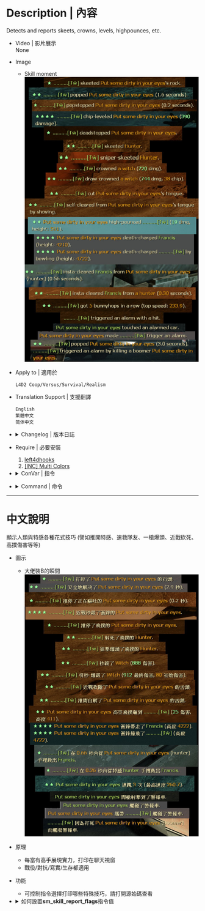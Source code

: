 # Description | 內容
Detects and reports skeets, crowns, levels, highpounces, etc.

* Video | 影片展示
<br/>None

* Image
	* Skill moment
    <br/>![l4d2_skill_detect_1](image/l4d2_skill_detect_1.jpg)  

* Apply to | 適用於
	```
	L4D2 Coop/Versus/Survival/Realism
	```

* Translation Support | 支援翻譯
	```
	English
	繁體中文
	简体中文
	```

* <details><summary>Changelog | 版本日誌</summary>

    * v1.2h (2023-3-24)
        * Separate translation for the jockey and hunter
		* Fixed Self clear, fast clear smoker tongue in versus/survival/cavenge
        * New Skill Reqport, "boomer vomits all survivors"

    * v1.1h (2022-12-16)
        * Request by Yabi
        * Translation Support

    * v0.9.20 fork
        * [By zonde306](https://github.com/zonde306/l4d2sc/blob/master/l4d2_skill_detect.sp)

    * v0.9.20
        * [SirPlease/l4d2_skill_detect](https://github.com/SirPlease/L4D2-Competitive-Rework/blob/master/addons/sourcemod/scripting/l4d2_skill_detect.sp)
</details>

* Require | 必要安裝
    1. [left4dhooks](https://forums.alliedmods.net/showthread.php?t=321696)
	2. [[INC] Multi Colors](https://github.com/fbef0102/L4D1_2-Plugins/releases/tag/Multi-Colors)

* <details><summary>ConVar | 指令</summary>

	* cfg/sourcemod/l4d2_skill_detect.cfg
		```php
        // The minimal speed of the first jump of a bunnyhopstreak (0 to allow 'hops' from standstill).
        sm_skill_bhopinitspeed "150"

        // The minimal speed at which hops are considered succesful even if not speed increase is made.
        sm_skill_bhopkeepspeed "300"

        // The lowest bunnyhop streak that will be reported.
        sm_skill_bhopstreak "3"

        // How much height distance a charger must take its victim for a deathcharge to be reported.
        sm_skill_deathcharge_height "400"

        // How much damage a survivor must at least do in the final shot for it to count as a drawcrown.
        sm_skill_drawcrown_damage "500"

        // If set, any damage done that exceeds the health of a victim is hidden in reports.
        sm_skill_hidefakedamage "1"

        // Minimum height of hunter pounce for it to count as a DP.
        sm_skill_hunterdp_height "400"

        // A clear within this time (in seconds) counts as an insta-clear.
        sm_skill_instaclear_time "0.75"

        // How much height distance a jockey must make for his 'DP' to count as a reportable highpounce.
        sm_skill_jockeydp_height "300"

        // Whether to report in chat (see sm_skill_report_flags).
        sm_skill_report_enable "1"

        // Report Flag
        // bitflags: 1,2:skeets/hurt; 4,8:level/chip; 16,32:crown/draw; 64,128:cut/selfclear, ...
        // See Source code for more bitflags
        sm_skill_report_flags "2076671"

        // How much damage a survivor must at least do to a smoker for him to count as self-clearing.
        sm_skill_selfclear_damage "200"

        // Whether to count/forward direct GL hits as skeets.
        sm_skill_skeet_allowgl "1"

        // Whether to count/forward melee skeets.
        sm_skill_skeet_allowmelee "1"

        // Whether to count/forward sniper/magnum headshots as skeets.
        sm_skill_skeet_allowsniper "1"

        // How many survivors a boomer must at least vomit to count as wonderful-vomit.
        sm_skill_vomit_number "4"
		```
</details>

* <details><summary>Command | 命令</summary>

	None
</details>

- - - -
# 中文說明
顯示人類與特感各種花式技巧 (譬如推開特感、速救隊友、一槍爆頭、近戰砍死、高撲傷害等等)

* 圖示
	* 大佬裝B的瞬間
    <br/>![l4d2_skill_detect_2](image/l4d2_skill_detect_2.jpg)  

* 原理
	* 每當有高手展現實力，打印在聊天視窗
    * 戰役/對抗/寫實/生存都適用

* 功能
	* 可控制指令選擇打印哪些特殊技巧，請打開源始碼查看

* <details><summary>如何設置<b>sm_skill_report_flags</b>指令值</summary>

    * 指令預設
        ```php
        // 此指令用來決定顯示哪些花式技巧
        // 2076671 = 1 + 2 + 4 + 8 + 16 + 32 + 64 + 128 + 256 + 512 + 1024 + 2048 + 8192 + 32768 + 65536 + 131072 + 262144 + 524288 + 1048576
        sm_skill_report_flags "2076671"
        ```
    * 源始碼內
        ```php
        REP_SKEET				(2 ^ 0 = 1) //空爆hunter/jokcey
        REP_HURTSKEET			(2 ^ 1 = 2) //低傷害空爆hunter/jokcey
        REP_LEVEL				(2 ^ 2 = 4) //近戰砍死衝鋒的Charger
        REP_HURTLEVEL			(2 ^ 3 = 8) //近戰低傷害砍死衝鋒的Charger
        REP_CROWN				(2 ^ 4 = 16) //一槍殺死Witch並無人受傷
        REP_DRAWCROWN			(2 ^ 5 = 32) //兩槍以上殺死Witch並無人受傷
        REP_TONGUECUT			(2 ^ 6 = 64)  //砍斷Smoker的舌頭
        REP_SELFCLEAR			(2 ^ 7 = 128) //自解Smoker的舌頭
        REP_SELFCLEARSHOVE		(2 ^ 8 = 256) //推開自解Smoker的舌頭
        REP_ROCKSKEET			(2 ^ 9 = 512) //打碎Tank石頭
        REP_DEADSTOP			(2 ^ 10 = 1024) //推停飛撲的hunter/jokcey
        REP_POP					(2 ^ 11 = 2048) //殺死Boomer不被嘔吐
        REP_SHOVE				(2 ^ 12 = 4096) //推開特感
        REP_HUNTERDP			(2 ^ 13 = 8192) //Hunter高撲傷害
        REP_JOCKEYDP			(2 ^ 14 = 16384) //Jockey高空騎到人類
        REP_DEATHCHARGE			(2 ^ 15 = 32768) //Charger衝鋒帶走人類墬樓
        REP_INSTACLEAR			(2 ^ 16 = 65536) //快速拯救隊友
        REP_BHOPSTREAK			(2 ^ 17 = 131072) //連跳
        REP_CARALARM			(2 ^ 18 = 262144) //警報車
        REP_POPSTOP				(2 ^ 19 = 524288) //推開Boomer不被嘔吐
        REP_VOMIT				(2 ^ 20 = 1048576) //Boomer 嘔吐到四位以上倖存者
        ```
    * 舉例
        * 如果只要顯示 "打碎Tank石頭"(數值是512)、"Hunter高撲傷害"(數值是8192) => 請寫```sm_skill_report_flagss 8704```  (512 + 8192)
        * 如果只要顯示 "空爆hunter/jokcey"(數值是1)、"打碎Tank石頭"(數值是512)、"警報車"(數值是262144) => 請寫```sm_skill_report_flagss 262657```  (1 + 512 + 262144)
        * 如果要顯示全部，請寫```sm_skill_report_flags 2097151``` (總數值)
</details>